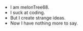 - I am melonTree68.
- I suck at coding.
- But I create strange ideas.
- Now I have nothing more to say.
